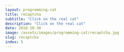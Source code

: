 ```yaml
---
layout: programming-cat
title: reCaptcha
subtitle: "Click on the real cat"
description: "Click on the real cat"
date: 2018-10-30
image: /assets/images/programming-cat/recaptcha.jpg
slug: recaptcha
index: 5
---
```

